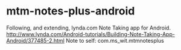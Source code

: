 # mtm-notes-plus-android
Following, and extending, lynda.com Note Taking app for Android.  http://www.lynda.com/Android-tutorials/Building-Note-Taking-App-Android/377485-2.html
Note to self:
com.ms_wit.mtmnotesplus
